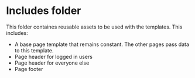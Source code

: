 # Includes folder
This folder containes reusable assets to be used with the templates. This includes:
- A base page template that remains constant. The other pages pass data to this template.
- Page header for logged in users
- Page header for everyone else
- Page footer